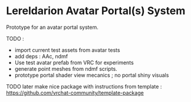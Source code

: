 # Lereldarion Avatar Portal(s) System

Prototype for an avatar portal system.

TODO :
- import current test assets from avatar tests
- add deps : AAc, ndmf
- Use test avatar prefab from VRC for experiments
- generate point meshes from ndmf scripts.
- prototype portal shader view mecanics ; no portal shiny visuals

TODO later make nice package with instructions from template : https://github.com/vrchat-community/template-package